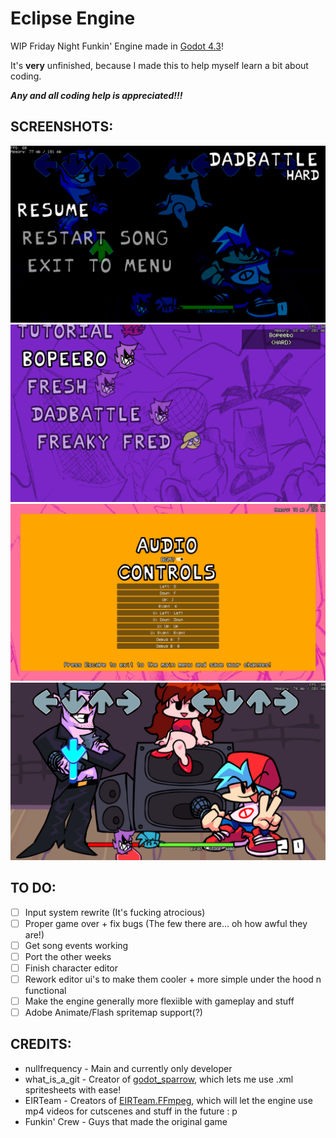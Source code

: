 # Eclipse Engine
WIP Friday Night Funkin' Engine made in [Godot 4.3](https://godotengine.org/)!

It's **very** unfinished, because I made this to help myself learn a bit about coding.

***Any and all coding help is appreciated!!!***

## SCREENSHOTS:
![screenshot 1](https://raw.githubusercontent.com/nullfreq/Eclipse-Engine/refs/heads/main/0.png)
![screenshot 2](https://raw.githubusercontent.com/nullfreq/Eclipse-Engine/refs/heads/main/1.png)
![screenshot 3](https://raw.githubusercontent.com/nullfreq/Eclipse-Engine/refs/heads/main/2.png)
![screenshot 4](https://raw.githubusercontent.com/nullfreq/Eclipse-Engine/refs/heads/main/3.png)

## TO DO:
- [ ] Input system rewrite (It's fucking atrocious)
- [ ] Proper game over + fix bugs (The few there are... oh how awful they are!)
- [ ] Get song events working
- [ ] Port the other weeks
- [ ] Finish character editor
- [ ] Rework editor ui's to make them cooler + more simple under the hood n functional
- [ ] Make the engine generally more flexiible with gameplay and stuff
- [ ] Adobe Animate/Flash spritemap support(?)

## CREDITS:
- nullfrequency - Main and currently only developer
- what_is_a_git - Creator of [godot_sparrow](https://godotengine.org/asset-library/asset/2487), which lets me use .xml spritesheets with ease!
- EIRTeam - Creators of [EIRTeam.FFmpeg](https://github.com/EIRTeam/EIRTeam.FFmpeg), which will let the engine use mp4 videos for cutscenes and stuff in the future : p
- Funkin' Crew - Guys that made the original game
